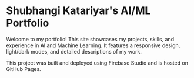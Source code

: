 # Shubhangi Katariyar's AI/ML Portfolio

Welcome to my portfolio! This site showcases my projects, skills, and experience in AI and Machine Learning. It features a responsive design, light/dark modes, and detailed descriptions of my work.

This project was built and deployed using Firebase Studio and is hosted on GitHub Pages.
